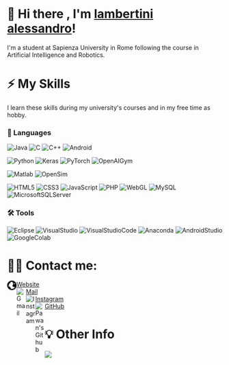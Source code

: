 
# 👋 Hi there , I'm [lambertini alessandro](https://lambertinialessandro.github.io/lambertinialessandro/)!

I'm a student at Sapienza University in Rome following the course in Artificial Intelligence and Robotics.

# ⚡ My Skills

I learn these skills during my university's courses and in my free time as hobby.

### 💬 Languages

![Java](https://img.shields.io/badge/-java-E34F26?style=flat-square&logo=java)
![C](https://img.shields.io/badge/-C-black?style=flat-square&logo=c&logoColor=white)
![C++](https://img.shields.io/badge/-C++-black?style=flat-square&logo=c%2B%2B&logoColor=white)
![Android](https://img.shields.io/badge/-Android-3DDC84?style=flat-square&logo=android&logoColor=white)

![Python](https://img.shields.io/badge/-Python-ffff47?style=flat-square&logo=python)
![Keras](https://img.shields.io/badge/-Keras-D00000?style=flat-square&logo=keras)
![PyTorch](https://img.shields.io/badge/-PyTorch-EE4C2C?style=flat-square&logo=pytorch&logoColor=white)
![OpenAIGym](https://img.shields.io/badge/-OpenAIGym-0081A5?style=flat-square&logo=openaigym)

![Matlab](https://img.shields.io/badge/-Matlab-BC442C?style=flat-square&logo=matlab&logoColor=white)
![OpenSim](https://img.shields.io/badge/-OpenSim-007ACC?style=flat-square&logo=opensim&logoColor=white)

![HTML5](https://img.shields.io/badge/-HTML5-E34F26?style=flat-square&logo=html5&logoColor=white)
![CSS3](https://img.shields.io/badge/-CSS3-1572B6?style=flat-square&logo=css3)
![JavaScript](https://img.shields.io/badge/-JavaScript-black?style=flat-square&logo=javascript)
![PHP](https://img.shields.io/badge/-PHP-787CB5?style=flat-square&logo=PHP&logoColor=black)
![WebGL](https://img.shields.io/badge/-WebGL-990000?style=flat-square&logo=webgl)
![MySQL](https://img.shields.io/badge/-MySQL-4479A1?style=flat-square&logo=mysql&logoColor=white)
![MicrosoftSQLServer](https://img.shields.io/badge/-MicrosoftSQLServer-CC2927?style=flat-square&logo=microsoftsqlserver&logoColor=white)

### 🛠️ Tools

![Eclipse](https://img.shields.io/badge/-Eclipse-2C2255?style=flat-square&logo=eclipse)
![VisualStudio](https://img.shields.io/badge/-VisualStudio-5C2D91?style=flat-square&logo=VisualStudio)
![VisualStudioCode](https://img.shields.io/badge/-VisualStudioCode-007ACC?style=flat-square&logo=VisualStudioCode)
![Anaconda](https://img.shields.io/badge/-Anaconda-44A833?style=flat-square&logo=Anaconda&logoColor=white)
![AndroidStudio](https://img.shields.io/badge/-AndroidStudio-3DDC84?style=flat-square&logo=AndroidStudio&logoColor=white)
![GoogleColab](https://img.shields.io/badge/-GoogleColab-F9AB00?style=flat-square&logo=googlecolab&logoColor=white)

# ✍🏻 Contact me:

<a href="https://lambertinialessandro.github.io/lambertinialessandro/">
  <img align="left" alt="Website" width="22px" src="https://raw.githubusercontent.com/iconic/open-iconic/master/svg/globe.svg" />
  <span>Website</span>
</a></br>
<a href="mailto:lambertinialessandro16@gmail.com">
  <img align="left" alt="Gmail" width="22px" src="https://cdn.jsdelivr.net/npm/simple-icons@v3/icons/gmail.svg" />
  <span>Mail</span>
</a></br>
<a href="https://www.instagram.com/lambertinialessandro/">
  <img align="left" alt="Instagram" width="22px" src="https://cdn.jsdelivr.net/npm/simple-icons@v3/icons/instagram.svg" />
  <span>Instagram</span>
</a></br>
<a href="https://github.com/lambertinialessandro">
  <img align="left" alt="Pawan's Github" width="22px" src="https://cdn.jsdelivr.net/npm/simple-icons@v3/icons/github.svg" />
  <span>GitHub</span>
</a>

</br>

# 💡 Other Info

<a href="https://github.com/lambertinialessandro">
  <img align="center" src="https://github-readme-stats.vercel.app/api/top-langs/?username=lambertinialessandro&theme=light&hide_langs_below=1&layout=compact&langs_count=6"/>
</a>
